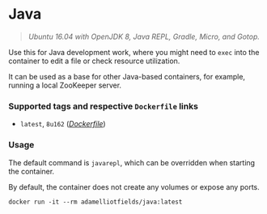 # Java
> _Ubuntu 16.04 with OpenJDK 8, Java REPL, Gradle, Micro, and Gotop._

Use this for Java development work, where you might need to `exec` into the container to edit a file or check resource utilization.

It can be used as a base for other Java-based containers, for example, running a local ZooKeeper server.

### Supported tags and respective `Dockerfile` links
  - `latest`, `8u162` ([_Dockerfile_](https://github.com/adamelliotfields/docker/blob/master/java/Dockerfile))

### Usage

The default command is `javarepl`, which can be overridden when starting the container.

By default, the container does not create any volumes or expose any ports.

```
docker run -it --rm adamelliotfields/java:latest
```
